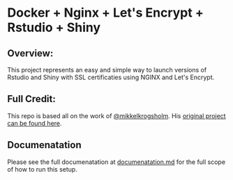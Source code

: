 # Docker + Nginx + Let's Encrypt + Rstudio + Shiny

## Overview:
This project represents an easy and simple way to launch versions of Rstudio and Shiny with
SSL certificaties using NGINX and Let's Encrypt.

## Full Credit:
This repo is based all on the work of [@mikkelkrogsholm](https://github.com/mikkelkrogsholm/).
His [original project can be found here](https://github.com/mikkelkrogsholm/encrypted_dashboard).

## Documenatation
Please see the full documenatation at [documenatation.md](documenatation.md)
for the full scope of how to run this setup.
